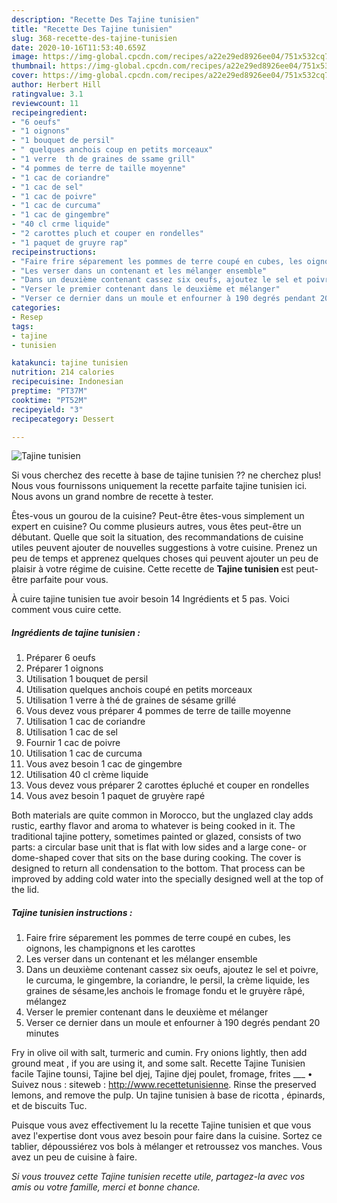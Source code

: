 ```yaml
---
description: "Recette Des Tajine tunisien"
title: "Recette Des Tajine tunisien"
slug: 368-recette-des-tajine-tunisien
date: 2020-10-16T11:53:40.659Z
image: https://img-global.cpcdn.com/recipes/a22e29ed8926ee04/751x532cq70/tajine-tunisien-photo-principale-de-la-recette.jpg
thumbnail: https://img-global.cpcdn.com/recipes/a22e29ed8926ee04/751x532cq70/tajine-tunisien-photo-principale-de-la-recette.jpg
cover: https://img-global.cpcdn.com/recipes/a22e29ed8926ee04/751x532cq70/tajine-tunisien-photo-principale-de-la-recette.jpg
author: Herbert Hill
ratingvalue: 3.1
reviewcount: 11
recipeingredient:
- "6 oeufs"
- "1 oignons"
- "1 bouquet de persil"
- " quelques anchois coup en petits morceaux"
- "1 verre  th de graines de ssame grill"
- "4 pommes de terre de taille moyenne"
- "1 cac de coriandre"
- "1 cac de sel"
- "1 cac de poivre"
- "1 cac de curcuma"
- "1 cac de gingembre"
- "40 cl crme liquide"
- "2 carottes pluch et couper en rondelles"
- "1 paquet de gruyre rap"
recipeinstructions:
- "Faire frire séparement les pommes de terre coupé en cubes, les oignons, les champignons et les carottes"
- "Les verser dans un contenant et les mélanger ensemble"
- "Dans un deuxième contenant cassez six oeufs, ajoutez le sel et poivre, le curcuma, le gingembre, la coriandre, le persil, la crème liquide, les graines de sésame,les anchois le fromage fondu et le gruyère râpé, mélangez"
- "Verser le premier contenant dans le deuxième et mélanger"
- "Verser ce dernier dans un moule et enfourner à 190 degrés pendant 20 minutes"
categories:
- Resep
tags:
- tajine
- tunisien

katakunci: tajine tunisien 
nutrition: 214 calories
recipecuisine: Indonesian
preptime: "PT37M"
cooktime: "PT52M"
recipeyield: "3"
recipecategory: Dessert

---
```



![Tajine tunisien](https://img-global.cpcdn.com/recipes/a22e29ed8926ee04/751x532cq70/tajine-tunisien-photo-principale-de-la-recette.jpg)

Si vous cherchez des recette à base de tajine tunisien ?? ne cherchez plus! Nous vous fournissons uniquement la recette parfaite tajine tunisien ici. Nous avons un grand nombre de recette à tester.

Êtes-vous un gourou de la cuisine? Peut-être êtes-vous simplement un expert en cuisine? Ou comme plusieurs autres, vous êtes peut-être un débutant. Quelle que soit la situation, des recommandations de cuisine utiles peuvent ajouter de nouvelles suggestions à votre cuisine. Prenez un peu de temps et apprenez quelques choses qui peuvent ajouter un peu de plaisir à votre régime de cuisine. Cette recette de <strong> Tajine tunisien </strong> est peut-être parfaite pour vous.

<!--inarticleads1-->

À cuire tajine tunisien tue avoir besoin 14 Ingrédients et 5 pas. Voici comment vous cuire cette.

##### Ingrédients de tajine tunisien :

1. Préparer 6 oeufs
1. Préparer 1 oignons
1. Utilisation 1 bouquet de persil
1. Utilisation  quelques anchois coupé en petits morceaux
1. Utilisation 1 verre à thé de graines de sésame grillé
1. Vous devez vous préparer 4 pommes de terre de taille moyenne
1. Utilisation 1 cac de coriandre
1. Utilisation 1 cac de sel
1. Fournir 1 cac de poivre
1. Utilisation 1 cac de curcuma
1. Vous avez besoin 1 cac de gingembre
1. Utilisation 40 cl crème liquide
1. Vous devez vous préparer 2 carottes épluché et couper en rondelles
1. Vous avez besoin 1 paquet de gruyère rapé


Both materials are quite common in Morocco, but the unglazed clay adds rustic, earthy flavor and aroma to whatever is being cooked in it. The traditional tajine pottery, sometimes painted or glazed, consists of two parts: a circular base unit that is flat with low sides and a large cone- or dome-shaped cover that sits on the base during cooking. The cover is designed to return all condensation to the bottom. That process can be improved by adding cold water into the specially designed well at the top of the lid. 

<!--inarticleads2-->

##### Tajine tunisien instructions :

1. Faire frire séparement les pommes de terre coupé en cubes, les oignons, les champignons et les carottes
1. Les verser dans un contenant et les mélanger ensemble
1. Dans un deuxième contenant cassez six oeufs, ajoutez le sel et poivre, le curcuma, le gingembre, la coriandre, le persil, la crème liquide, les graines de sésame,les anchois le fromage fondu et le gruyère râpé, mélangez
1. Verser le premier contenant dans le deuxième et mélanger
1. Verser ce dernier dans un moule et enfourner à 190 degrés pendant 20 minutes


Fry in olive oil with salt, turmeric and cumin. Fry onions lightly, then add ground meat , if you are using it, and some salt. Recette Tajine Tunisien facile Tajine tounsi, Tajine bel djej, Tajine djej poulet, fromage, frites ___ • Suivez nous : siteweb : http://www.recettetunisienne. Rinse the preserved lemons, and remove the pulp. Un tajine tunisien à base de ricotta , épinards, et de biscuits Tuc. 

<!--inarticleads1-->

<p>
Puisque vous avez effectivement lu la recette Tajine tunisien et que vous avez l'expertise dont vous avez besoin pour faire dans la cuisine. Sortez ce tablier, dépoussiérez vos bols à mélanger et retroussez vos manches. Vous avez un peu de cuisine à faire.
</p>

<p>
<i>Si vous trouvez cette Tajine tunisien recette utile, partagez-la avec vos amis ou votre famille, merci et bonne chance.</i>
</p>

